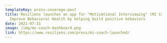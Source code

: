 ```yaml
---
templateKey: press-coverage-post
title: Resiliens launches an app for "Motivational Interviewing" (MI Coach) to
  Improve Behavioral Health by helping build positive behaviors
date: 2021-07-31
image: /img/mi-coach-dashboard.png
link: https://www.resiliens.com/press/mi-coach-launched/
---
```

